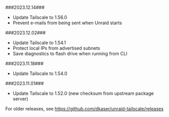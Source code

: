 ###2023.12.14###
- Update Tailscale to 1.56.0
- Prevent e-mails from being sent when Unraid starts

###2023.12.02###
- Update Tailscale to 1.54.1
- Protect local IPs from advertised subnets
- Save diagnostics to flash drive when running from CLI

###2023.11.18###
- Update Tailscale to 1.54.0

###2023.11.01###
- Update Tailscale to 1.52.0 (new checksum from upstream package server)

For older releases, see https://github.com/dkaser/unraid-tailscale/releases